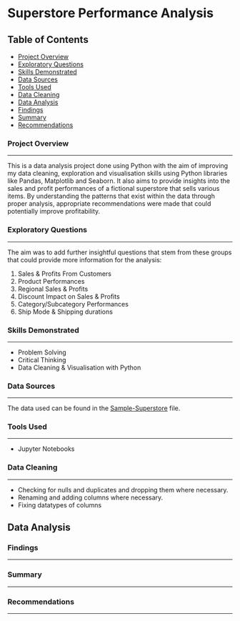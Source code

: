 # Superstore Performance Analysis
## Table of Contents
- [Project Overview](#project-overview)
- [Exploratory Questions](#exploratory-questions)
- [Skills Demonstrated](#skills-demonstrated)
- [Data Sources](#data-sources)
- [Tools Used](#tools-used)
- [Data Cleaning](#data-cleaning)
- [Data Analysis](#data-analysis)
- [Findings](#findings)
- [Summary](#summary)
- [Recommendations](#recommendations)
### Project Overview
---
This is a data analysis project done using Python with the aim of improving my data cleaning, exploration and visualisation skills using Python libraries like Pandas, Matplotlib and Seaborn. It also aims to provide insights into the sales and profit performances of a fictional superstore that sells various items. By understanding the patterns that exist within the data through proper analysis, appropriate recommendations were made that could potentially improve profitability.
### Exploratory Questions
---
The aim was to add further insightful questions that stem from these groups that could provide more information for the analysis:
1. Sales & Profits From Customers
2. Product Performances
3. Regional Sales & Profits
4. Discount Impact on Sales & Profits
5. Category/Subcategory Performances
6. Ship Mode & Shipping durations
### Skills Demonstrated
---
- Problem Solving
- Critical Thinking
- Data Cleaning & Visualisation with Python
### Data Sources
---
The data used can be found in the [Sample-Superstore](Sample-Superstore.xlsx) file.
### Tools Used
---
- Jupyter Notebooks
### Data Cleaning
---
- Checking for nulls and duplicates and dropping them where necessary.
- Renaming and adding columns where necessary.
- Fixing datatypes of columns
## Data Analysis
### Findings
---
### Summary
---
### Recommendations
---
